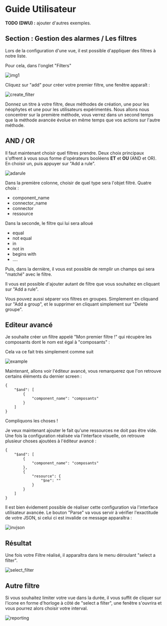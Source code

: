 # Guide Utilisateur

**TODO (DWU) :** ajouter d'autres exemples.

## Section : Gestion des alarmes / Les filtres

Lors de la configuration d'une vue, il est possible d'appliquer des filtres à notre liste.

Pour cela, dans l'onglet "Filters"

![img1](/doc-ce/Guide%20Utilisateur/Gestion%20des%20alarmes/Images/img1.png)  

Cliquez sur "add" pour créer votre premier filtre, une fenêtre apparaît :

![create_filter](/doc-ce/Guide%20Utilisateur/Gestion%20des%20alarmes/Images/create_filter.png)  

Donnez un titre à votre filtre, deux méthodes de création, une pour les néophytes et une pour les utilisateurs expérimentés. Nous allons nous concentrer sur la première méthode, 
vous verrez dans un second temps que la méthode avancée évolue en même temps que vos actions sur l'autre méthode.  

## AND / OR

Il faut maintenant choisir quel filtres prendre. Deux choix principaux s'offrent à vous sous forme d'opérateurs booléens **ET** et **OU** (AND et OR). En choisir un, puis appuyer sur "Add a rule".  

![adarule](/doc-ce/Guide%20Utilisateur/Gestion%20des%20alarmes/Images/adarule.png)  

Dans la première colonne, choisir de quel type sera l'objet filtré. Quatre choix :

* component_name
* connector_name
* connector
* ressource

Dans la seconde, le filtre qui lui sera alloué

* equal
* not equal
* in
* not in 
* begins with
* ....

Puis, dans la dernière, il vous est possible de remplir un champs qui sera "matché" avec le filtre.

Il vous est possible d'ajouter autant de filtre que vous souhaitez en cliquant sur "Add a rule".

Vous pouvez aussi séparer vos filtres en groupes. Simplement en cliquand sur "Add a group", et le supprimer en cliquant simplement sur "Delete groupe".

## Editeur avancé 

Je souhaite créer un filtre appelé "Mon premier filtre !" qui récupère les composants dont le nom est égal à "composants" :

Cela va ce fait trés simplement comme suit 

![example](/doc-ce/Guide%20Utilisateur/Gestion%20des%20alarmes/Images/exmpl1.png)  

Maintenant, allons voir l'éditeur avancé, vous remarquerez que l'on retrouve certains éléments du dernier screen :

```
{
    "$and": [
        {
            "component_name": "composants"
        }
    ]
}
```

Compliquons les choses ! 

Je veux maintenant ajouter le fait qu'une ressources ne doit pas être vide. Une fois la configuration réalisée via l'interface visuelle, on retrouve plusieur choses ajoutées à l'éditeur avancé :

```
{
    "$and": [
        {
            "component_name": "composants"
        },
        {
            "resource": {
                "$ne": ""
            }
        }
    ]
}
```

Il est bien évidement possible de réaliser cette configuration via l'interface utilisateur avancée. Le bouton "Parse" va vous servir à vérifier l'exactitude de votre JSON, si celui ci est invalide ce message apparaîtra :

![invjson](/doc-ce/Guide%20Utilisateur/Gestion%20des%20alarmes/Images/invjson.png)  

## Résultat

Une fois votre Filtre réalisé, il apparaîtra dans le menu déroulant "select a filter". 

![select_filter](/doc-ce/Guide%20Utilisateur/Gestion%20des%20alarmes/Images/select_filter.png)  

## Autre filtre

Si vous souhaitez limiter votre vue dans la durée, il vous suffit de cliquer sur l'icone en forme d'horloge à côté de "select a filter", une fenêtre s'ouvrira et vous pourrez alors choisir votre interval.  
 
![reporting](/doc-ce/Guide%20Utilisateur/Gestion%20des%20alarmes/Images/reporting.gif)  